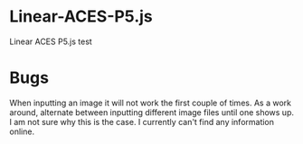 # Linear-ACES-P5.js
Linear ACES P5.js test

# Bugs
When inputting an image it will not work the first couple of times. As a work around, alternate between inputting different image files until one shows up.  I am not sure why this is the case. I currently can't find any information online.
